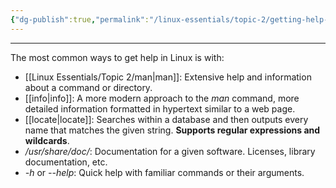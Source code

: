 ```yaml
---
{"dg-publish":true,"permalink":"/linux-essentials/topic-2/getting-help-on-the-command-line/"}
---
```


---
The most common ways to get help in Linux is with:
- [[Linux Essentials/Topic 2/man\|man]]: Extensive help and information about a command or directory.
- [[info\|info]]: A more modern approach to the _man_ command, more detailed information formatted in hypertext similar to a web page.
- [[locate\|locate]]: Searches within a database and then outputs every name that matches the given string. **Supports regular expressions and wildcards**.
- _/usr/share/doc/_: Documentation for a given software. Licenses, library documentation, etc.
- _-h_ or _--help_: Quick help with familiar commands or their arguments.